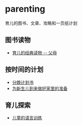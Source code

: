 # parenting

育儿的图书、文章、攻略和一页纸计划

## 图书读物

- [育儿的经典读物 -- 父母](https://github.com/JackonYang/parenting/blob/master/articles/classic-books.md)

## 按时间的计划

- [分娩计划书](https://github.com/JackonYang/parenting/blob/master/plans/01-birth-plans.md)
- [为新生儿到来做好家里的准备](https://github.com/JackonYang/parenting/blob/master/plans/02-home-upgrade-for-baby.md)


## 育儿探索

- [儿童的语言训练](https://github.com/JackonYang/parenting/blob/master/discovery/01-language-traing.md)
